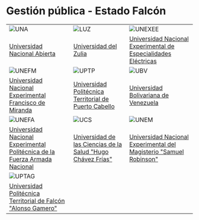 # Gestión pública - Estado Falcón

| | | |
|---|---|---|
| ![UNA](/images/universidades/una.png) | ![LUZ](/images/universidades/luz.png) | ![UNEXEE](/images/universidades/unexee.png) |
| [Universidad Nacional Abierta](/docs/falcon/universidades/una) | [Universidad del Zulia](/docs/falcon/universidades/luz) | [Universidad Nacional Experimental de Especialidades Eléctricas](/docs/falcon/universidades/unexee) |
| ![UNEFM](/images/universidades/unefm.png) | ![UPTP](/images/universidades/uptp.png) | ![UBV](/images/universidades/ubv.png) |
| [Universidad Nacional Experimental Francisco de Miranda](/docs/falcon/universidades/unefm) | [Universidad Politécnica Territorial de Puerto Cabello](/docs/falcon/universidades/uptp) | [Universidad Bolivariana de Venezuela](/docs/falcon/universidades/ubv) |
| ![UNEFA](/images/universidades/unefa.png) | ![UCS](/images/universidades/ucs.png) | ![UNEM](/images/universidades/unem.png) |
| [Universidad Nacional Experimental Politécnica de la Fuerza Armada Nacional](/docs/falcon/universidades/unefa) | [Universidad de las Ciencias de la Salud "Hugo Chávez Frías"](/docs/falcon/universidades/ucs) | [Universidad Nacional Experimental del Magisterio "Samuel Robinson"](/docs/falcon/universidades/unem) |
| ![UPTAG](/images/universidades/uptag.png) |  |  |
| [Universidad Politécnica Territorial de Falcón "Alonso Gamero"](/docs/falcon/universidades/uptag) |  |  |
